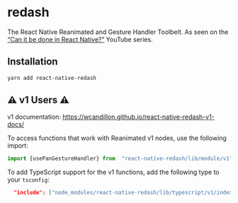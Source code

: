 # redash

The React Native Reanimated and Gesture Handler Toolbelt. As seen on the [“Can it be done in React Native?”](http://youtube.com/user/wcandill) YouTube series.

## Installation

```sh
yarn add react-native-redash
```

## ⚠️ v1 Users ⚠️

v1 documentation: https://wcandillon.github.io/react-native-redash-v1-docs/

To access functions that work with Reanimated v1 nodes, use the following import:

```ts
import {usePanGestureHandler} from  "react-native-redash/lib/module/v1";
```

To add TypeScript support for the v1 functions, add the following type to your `tsconfig`:

```json
  "include": ["node_modules/react-native-redash/lib/typescript/v1/index.d.ts"]
```
